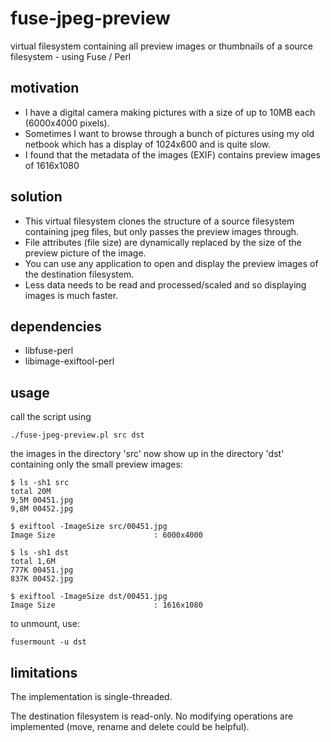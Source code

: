 fuse-jpeg-preview
=================

virtual filesystem containing all preview images or thumbnails of a source filesystem - using Fuse / Perl

motivation
----------

- I have a digital camera making pictures with a size of up to 10MB each (6000x4000 pixels).
- Sometimes I want to browse through a bunch of pictures using my old netbook which has a display of 1024x600 and is quite slow.
- I found that the metadata of the images (EXIF) contains preview images of 1616x1080

solution
--------

- This virtual filesystem clones the structure of a source filesystem containing jpeg files, but only passes the preview images through.
- File attributes (file size) are dynamically replaced by the size of the preview picture of the image.
- You can use any application to open and display the preview images of the destination filesystem.
- Less data needs to be read and processed/scaled and so displaying images is much faster.

dependencies
------------

- libfuse-perl
- libimage-exiftool-perl

usage
-----

call the script using
```
./fuse-jpeg-preview.pl src dst
```

the images in the directory 'src' now show up in the directory 'dst' containing only the small preview images:
```
$ ls -sh1 src
total 20M
9,5M 00451.jpg
9,8M 00452.jpg

$ exiftool -ImageSize src/00451.jpg 
Image Size                      : 6000x4000

$ ls -sh1 dst
total 1,6M
777K 00451.jpg
837K 00452.jpg

$ exiftool -ImageSize dst/00451.jpg 
Image Size                      : 1616x1080
```

to unmount, use:
```
fusermount -u dst
```

limitations
-----------

The implementation is single-threaded.

The destination filesystem is read-only.
No modifying operations are implemented (move, rename and delete could be helpful).
